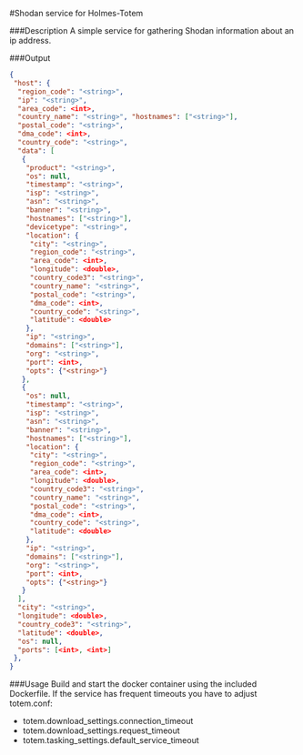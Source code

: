 #Shodan service for Holmes-Totem

###Description
A simple service for gathering Shodan information about an ip address.

###Output
```json
{
 "host": {
  "region_code": "<string>",
  "ip": "<string>",
  "area_code": <int>,
  "country_name": "<string>", "hostnames": ["<string>"],
  "postal_code": "<string>",
  "dma_code": <int>,
  "country_code": "<string>",
  "data": [
   {
    "product": "<string>",
    "os": null,
    "timestamp": "<string>",
    "isp": "<string>",
    "asn": "<string>",
    "banner": "<string>",
    "hostnames": ["<string>"],
    "devicetype": "<string>",
    "location": {
     "city": "<string>",
     "region_code": "<string>",
     "area_code": <int>,
     "longitude": <double>,
     "country_code3": "<string>",
     "country_name": "<string>",
     "postal_code": "<string>",
     "dma_code": <int>,
     "country_code": "<string>",
     "latitude": <double>
    },
    "ip": "<string>",
    "domains": ["<string>"],
    "org": "<string>",
    "port": <int>,
    "opts": {"<string>"}
   },
   {
    "os": null,
    "timestamp": "<string>",
    "isp": "<string>",
    "asn": "<string>",
    "banner": "<string>",
    "hostnames": ["<string>"],
    "location": {
     "city": "<string>",
     "region_code": "<string>",
     "area_code": <int>,
     "longitude": <double>,
     "country_code3": "<string>",
     "country_name": "<string>",
     "postal_code": "<string>",
     "dma_code": <int>,
     "country_code": "<string>",
     "latitude": <double>
    },
    "ip": "<string>",
    "domains": ["<string>"],
    "org": "<string>",
    "port": <int>,
    "opts": {"<string>"}
   }
  ],
  "city": "<string>",
  "longitude": <double>,
  "country_code3": "<string>",
  "latitude": <double>,
  "os": null,
  "ports": [<int>, <int>]
 },
}
```

###Usage
Build and start the docker container using the included Dockerfile.
If the service has frequent timeouts you have to adjust totem.conf:
+ totem.download_settings.connection_timeout
+ totem.download_settings.request_timeout
+ totem.tasking_settings.default_service_timeout
